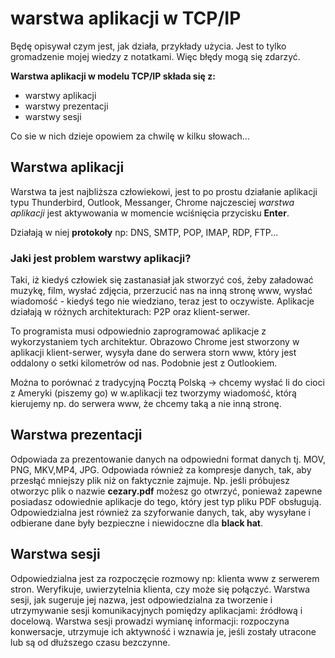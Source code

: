 # warstwa aplikacji w TCP/IP

Będę opisywał czym jest, jak działa, przykłady użycia. Jest to tylko gromadzenie mojej wiedzy z notatkami. Więc błędy mogą się zdarzyć.

**Warstwa aplikacji w modelu TCP/IP składa się z:**

* warstwy aplikacji
* warstwy prezentacji
* warstwy sesji

Co sie w nich dzieje opowiem za chwilę w kilku słowach...

## Warstwa aplikacji
Warstwa ta jest najbliższa człowiekowi, jest to po prostu działanie aplikacji typu Thunderbird, Outlook, Messanger, Chrome
najczesciej *warstwa aplikacji* jest aktywowania w momencie wciśnięcia przycisku **Enter**.

Działają w niej **protokoły** np: DNS, SMTP, POP, IMAP, RDP, FTP...

### Jaki jest problem warstwy aplikacji?
Taki, iż kiedyś człowiek się zastanasiał jak stworzyć coś, żeby załadować muzykę, film, wysłać zdjęcia, przerzucić nas na inną stronę www, wysłać wiadomość - kiedyś tego nie wiedziano, teraz jest to oczywiste.
Aplikacje działają w różnych architekturach: P2P oraz klient-serwer. 

To programista musi odpowiednio zaprogramować aplikacje z wykorzystaniem tych architektur. 
Obrazowo Chrome jest stworzony w aplikacji klient-serwer, wysyła dane do serwera storn www, który jest oddalony o setki kilometrów od nas. Podobnie jest z Outlookiem.

Można to porównać z tradycyjną Pocztą Polską -> chcemy wysłać li do cioci z Ameryki (piszemy go) w w.aplikacji tez tworzymy wiadomość, którą kierujemy np. do serwera www, że chcemy taką a nie inną stronę.

## Warstwa prezentacji
Odpowiada za prezentowanie danych na odpowiedni format danych tj. MOV, PNG, MKV,MP4, JPG. Odpowiada również za kompresje danych, tak, aby przesłąć mniejszy plik niż on faktycznie zajmuje.
Np. jeśli próbujesz otworzyc plik o nazwie **cezary.pdf** możesz go otwrzyć, ponieważ zapewne posiadasz odowiednie aplikacje do tego, który jest typ pliku PDF obsługują.
Odpowiedzialna jest również za szyforwanie danych, tak, aby wysyłane i odbierane dane były bezpieczne i niewidoczne dla **black hat**.

## Warstwa sesji
Odpowiedzialna jest za rozpoczęcie rozmowy np: klienta www z serwerem stron. Weryfikuje, uwierzytelnia klienta, czy może się połączyć.
Warstwa sesji, jak sugeruje jej nazwa, jest odpowiedzialna za tworzenie i utrzymywanie sesji komunikacyjnych pomiędzy aplikacjami: źródłową i docelową. 
Warstwa sesji prowadzi wymianę informacji: rozpoczyna konwersacje, utrzymuje ich aktywność i wznawia je, jeśli zostały utracone lub są od dłuższego czasu bezczynne.
